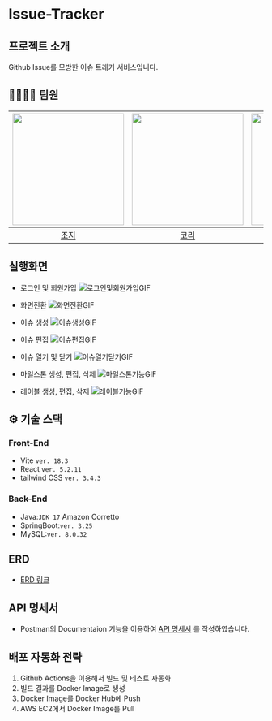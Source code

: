 # Issue-Tracker

## 프로젝트 소개
Github Issue를 모방한 이슈 트래커 서비스입니다.

## 🧑‍💻👩‍💻 팀원
| <img src="https://avatars.githubusercontent.com/u/126482821?v=4" width=220> | <img src="https://avatars.githubusercontent.com/u/110909423?v=4" width=220> | <img src="https://avatars.githubusercontent.com/u/83386112?v=4" width=220> |
|:-----------------------------------------------------------------:|:---------------------------------------------------------------------------:|:--------------------------------------------------------------------------:|
|                [조지](https://github.com/96limshyun)                 |                      [코리](https://github.com/keon0711)                      |                    [제이든](https://github.com/hiidy)                     |

## 실행화면
- 로그인 및 회원가입
![로그인및회원가입GIF](https://github.com/codesquad-masters2024-team07/issue-tracker/assets/126482821/1f77f6bd-7236-45fe-86a9-b5ebfaa74ae9)

- 화면전환
![화면전환GIF](https://github.com/codesquad-masters2024-team07/issue-tracker/assets/126482821/5b475183-a669-450c-97f4-f84e9d215595)

- 이슈 생성
![이슈생성GIF](https://github.com/codesquad-masters2024-team07/issue-tracker/assets/126482821/18321427-130a-4e82-9404-83e5b7b36b3c)

- 이슈 편집
![이슈편집GIF](https://github.com/codesquad-masters2024-team07/issue-tracker/assets/126482821/91bd14d9-0813-4e58-a42e-85fa4c6fb59a)

- 이슈 열기 및 닫기
![이슈열기닫기GIF](https://github.com/codesquad-masters2024-team07/issue-tracker/assets/126482821/2b662767-510e-4edf-ae42-1af33ce9ecf9)

- 마일스톤 생성, 편집, 삭제
![마일스톤기능GIF](https://github.com/codesquad-masters2024-team07/issue-tracker/assets/126482821/455471e9-520a-4f01-b472-b9b7ea52a04e)

- 레이블 생성, 편집, 삭제
![레이블기능GIF](https://github.com/codesquad-masters2024-team07/issue-tracker/assets/126482821/d7073e96-ff93-48c5-85cc-0584be098f8d)


## ⚙️ 기술 스택
### Front-End
- Vite `ver. 18.3`
- React `ver. 5.2.11`
- tailwind CSS `ver. 3.4.3`

### Back-End
- Java:`JDK 17` Amazon Corretto
- SpringBoot:`ver. 3.25`
- MySQL:`ver. 8.0.32`


## ERD
- [ERD 링크](https://dbdiagram.io/d/663b02c69e85a46d55454578)

## API 명세서
- Postman의 Documentaion 기능을 이용하여 [API 명세서](https://documenter.getpostman.com/view/29997909/2sA3JM5fiG#get-started-here)
를 작성하였습니다.

## 배포 자동화 전략
1. Github Actions을 이용해서 빌드 및 테스트 자동화
2. 빌드 결과를 Docker Image로 생성
3. Docker Image를 Docker Hub에 Push
4. AWS EC2에서 Docker Image를 Pull


